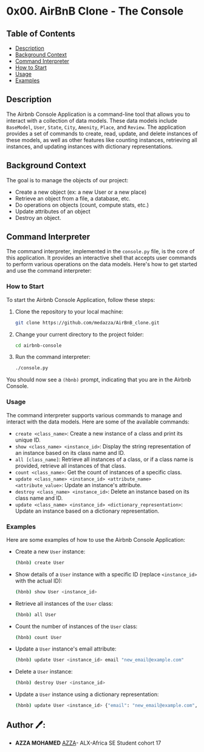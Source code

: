 # 0x00. AirBnB Clone - The Console

## Table of Contents
- [Description](#description)
- [Background Context](#background-context)
- [Command Interpreter](#command-interpreter)
- [How to Start](#how-to-start)
- [Usage](#usage)
- [Examples](#examples)

## Description

The Airbnb Console Application is a command-line tool that allows you to interact with a collection of data models. These data models include `BaseModel`, `User`, `State`, `City`, `Amenity`, `Place`, and `Review`. The application provides a set of commands to create, read, update, and delete instances of these models, as well as other features like counting instances, retrieving all instances, and updating instances with dictionary representations.

## Background Context

The goal is to manage the objects of our project:
- Create a new object (ex: a new User or a new place)
- Retrieve an object from a file, a database, etc.
- Do operations on objects (count, compute stats, etc.)
- Update attributes of an object
- Destroy an object.

## Command Interpreter

The command interpreter, implemented in the `console.py` file, is the core of this application. It provides an interactive shell that accepts user commands to perform various operations on the data models. Here's how to get started and use the command interpreter:

### How to Start

To start the Airbnb Console Application, follow these steps:

1. Clone the repository to your local machine:
   ```bash
   git clone https://github.com/medazza/AirBnB_clone.git
   ```

2. Change your current directory to the project folder:
   ```bash
   cd airbnb-console
   ```

3. Run the command interpreter:
   ```bash
   ./console.py
   ```

You should now see a `(hbnb)` prompt, indicating that you are in the Airbnb Console.

### Usage

The command interpreter supports various commands to manage and interact with the data models. Here are some of the available commands:

- `create <class_name>`: Create a new instance of a class and print its unique ID.
- `show <class_name> <instance_id>`: Display the string representation of an instance based on its class name and ID.
- `all [class_name]`: Retrieve all instances of a class, or if a class name is provided, retrieve all instances of that class.
- `count <class_name>`: Get the count of instances of a specific class.
- `update <class_name> <instance_id> <attribute_name> <attribute_value>`: Update an instance's attribute.
- `destroy <class_name> <instance_id>`: Delete an instance based on its class name and ID.
- `update <class_name> <instance_id> <dictionary_representation>`: Update an instance based on a dictionary representation.

### Examples

Here are some examples of how to use the Airbnb Console Application:

- Create a new `User` instance:
  ```bash
  (hbnb) create User
  ```

- Show details of a `User` instance with a specific ID (replace `<instance_id>` with the actual ID):
  ```bash
  (hbnb) show User <instance_id>
  ```

- Retrieve all instances of the `User` class:
  ```bash
  (hbnb) all User
  ```

- Count the number of instances of the `User` class:
  ```bash
  (hbnb) count User
  ```

- Update a `User` instance's email attribute:
  ```bash
  (hbnb) update User <instance_id> email "new_email@example.com"
  ```

- Delete a `User` instance:
  ```bash
  (hbnb) destroy User <instance_id>
  ```

- Update a `User` instance using a dictionary representation:
  ```bash
  (hbnb) update User <instance_id> {"email": "new_email@example.com", "first_name": "Gift"}
  ```

## Author 🖊️:
* **AZZA MOHAMED** [AZZA](https://github.com/medazza)- ALX-Africa SE Student cohort 17